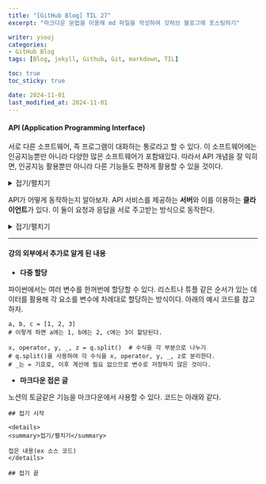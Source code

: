 ```yaml
---
title: "[GitHub Blog] TIL 27"
excerpt: "마크다운 문법을 이용해 md 파일을 작성하여 깃허브 블로그에 포스팅하기"

writer: ysooj
categories:
- GitHub Blog
tags: [Blog, jekyll, Github, Git, markdown, TIL]

toc: true
toc_sticky: true

date: 2024-11-01
last_modified_at: 2024-11-01
---
```

#### **API (Application Programming Interface)**

서로 다른 소프트웨어, 즉 프로그램이 대화하는 통로라고 할 수 있다. 이 소프트웨어에는 인공지능뿐만 아니라 다양한 많은 소프트웨어가 포함돼있다. 따라서 API 개념을 잘 익히면, 인공지능 활용뿐만 아니라 다른 기능들도 편하게 활용할 수 있을 것이다.

<details>
<summary>접기/펼치기</summary>
API를 좀 더 전문적으로 설명하면, 소프트웨어 어플리케이션의 상호작용을 정의하는 인터페이스라고 할 수 있다. 두 개 이상의 소프트웨어 구성요소가 서로 통신하고, 기능을 공유할 수 있게 규칙과 프로토컬을 제공해준다. 이를 사용하면, 개발자는 복잡한 시스템을 효율적으로 구축할 수 있고, 재사용 가능한 코드를 작성할 수 있다. 또, 다양한 서비스와 통합할 수 있다는 것이 가장 큰 특징 중 하나다. 우리는 이미 제공되는 서비스에 API를 사용하는 것뿐만 아니라, 우리가 만든 서비스를 API로 제공할 수도 있다.
</details>

API가 어떻게 동작하는지 알아보자. API 서비스를 제공하는 **서버**와 이를 이용하는 **클라이언트**가 있다. 이 둘이 요청과 응답을 서로 주고받는 방식으로 동작한다.

<details>
<summary>접기/펼치기</summary>
예를 들어, 음성인식 서비스를 제공하는 API를 호출하면, 자동으로 그 프로그램에 요청이 전달되고, 다시 한 번 결과를 처리해서 우리에게는 출력값이 전달된다. 인공지능 서비스의 API는 누구나 손쉽게 편한 서비스를 자신만의 서비스로 바꿀 수 있게 도와준다. 그러나 세부적으로 조정하거나 모델 자체를 수할 수 있는 깃허브와 달리, API는 통신이기때문에 남이 모델을 다 가지고 있으므로 세부적인 조정이 힘들다. 즉, 코드 자체를 직접 건드리는 정도의 유연함은 불가능하다.
</details>


---

#### **강의 외부에서 추가로 알게 된 내용**

-   **다중 할당**

파이썬에서는 여러 변수를 한꺼번에 할당할 수 있다. 리스트나 튜플 같은 순서가 있는 데이터를 활용해 각 요소를 변수에 차례대로 할당하는 방식이다. 아래의 예시 코드를 참고하자.

```
a, b, c = [1, 2, 3]
# 이렇게 하면 a에는 1, b에는 2, c에는 3이 할당된다.

x, operator, y, _, z = q.split()  # 수식을 각 부분으로 나누기
# q.split()을 사용하여 각 수식을 x, operator, y, _, z로 분리한다.
# _는 = 기호로, 이후 계산에 필요 없으므로 변수로 저장하지 않은 것이다.
```

-   **마크다운 접은 글**

노션의 토글같은 기능을 마크다운에서 사용할 수 있다. 코드는 아래와 같다.

```
## 접기 시작

<details>
<summary>접기/펼치기</summary>

접은 내용(ex 소스 코드)
</details>

## 접기 끝
```
